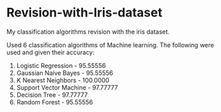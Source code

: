 # Revision-with-Iris-dataset
My classification algorithms revision with the iris dataset.

Used 6 classification algorithms of Machine learning. The following were used and given their accuracy:
1. Logistic Regression    -  95.55556
2. Gaussian Naive Bayes   -  95.55556
3. K Nearest Neighbors    -  100.0000
4. Support Vector Machine -  97.77777
5. Decision Tree          -  97.77777
6. Random Forest          -  95.55556
